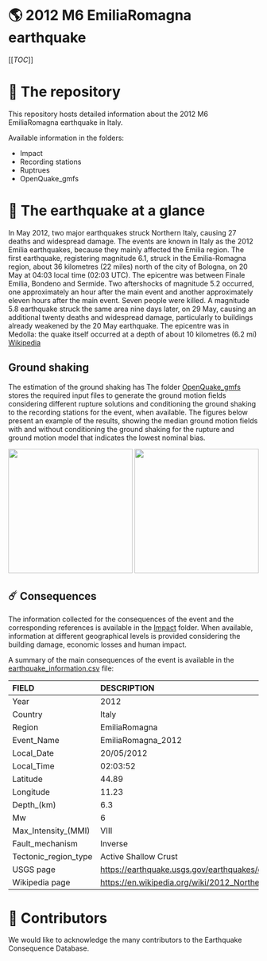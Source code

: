 # 🌎 2012 M6 EmiliaRomagna earthquake
[[_TOC_]]

# 📂 The repository  

This repository hosts detailed information about the 2012 M6 EmiliaRomagna earthquake in Italy.

Available information in the folders:

- Impact
- Recording stations
- Ruptrues
- OpenQuake_gmfs 


# 🚀 The earthquake at a glance 

In May 2012, two major earthquakes struck Northern Italy, causing 27 deaths and widespread damage. The events are known in Italy as the 2012 Emilia earthquakes, because they mainly affected the Emilia region.
The first earthquake, registering magnitude 6.1, struck in the Emilia-Romagna region, about 36 kilometres (22 miles) north of the city of Bologna, on 20 May at 04:03 local time (02:03 UTC). The epicentre was between Finale Emilia, Bondeno and Sermide. Two aftershocks of magnitude 5.2 occurred, one approximately an hour after the main event and another approximately eleven hours after the main event. Seven people were killed.
A magnitude 5.8 earthquake struck the same area nine days later, on 29 May, causing an additional twenty deaths and widespread damage, particularly to buildings already weakened by the 20 May earthquake. The epicentre was in Medolla: the quake itself occurred at a depth of about 10 kilometres (6.2 mi)
[Wikipedia](https://en.wikipedia.org/wiki/2012_Northern_Italy_earthquakes)



## Ground shaking

The estimation of the ground shaking has The folder [OpenQuake_gmfs](./OpenQuake_gmfs/) stores the required input files to generate the ground motion fields considering different rupture solutions and conditioning the ground shaking to the recording stations for the event, when available. The figures below present an example of the results, showing the median ground motion fields with and without conditioning the ground shaking for the rupture and ground motion model that indicates the lowest nominal bias.

<img src="./OpenQuake_gmfs/median_gmf_stations_none.png" height="250">
<img src="./OpenQuake_gmfs/median_gmf_stations_seismic.png" height="250">

## ☄️ Consequences

The information collected for the consequences of the event and the corresponding references is available in the [Impact](./Impact) folder. When available, information at different geographical levels is provided considering the building damage, economic losses and human impact.

A summary of the main consequences of the event is available in the [earthquake_information.csv](./earthquake_information.csv) file:

| FIELD                | DESCRIPTION                                                            |
|:---------------------|:-----------------------------------------------------------------------|
| Year                 | 2012                                                                   |
| Country              | Italy                                                                  |
| Region               | EmiliaRomagna                                                          |
| Event_Name           | EmiliaRomagna_2012                                                     |
| Local_Date           | 20/05/2012                                                             |
| Local_Time           | 02:03:52                                                               |
| Latitude             | 44.89                                                                  |
| Longitude            | 11.23                                                                  |
| Depth_(km)           | 6.3                                                                    |
| Mw                   | 6                                                                      |
| Max_Intensity_(MMI)  | VIII                                                                   |
| Fault_mechanism      | Inverse                                                                |
| Tectonic_region_type | Active Shallow Crust                                                   |
| USGS page            | https://earthquake.usgs.gov/earthquakes/eventpage/usp000jkn8/executive |
| Wikipedia page       | https://en.wikipedia.org/wiki/2012_Northern_Italy_earthquakes          |


# 🌟 Contributors 

We would like to acknowledge the many contributors to the Earthquake Consequence Database.
